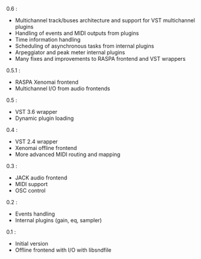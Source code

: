0.6 : 

  * Multichannel track/buses architecture and support for VST multichannel plugins
  * Handling of events and MIDI outputs from plugins
  * Time information handling
  * Scheduling of asynchronous tasks from internal plugins
  * Arpeggiator and peak meter internal plugins
  * Many fixes and improvements to RASPA frontend and VST wrappers


0.5.1 :

  * RASPA Xenomai frontend
  * Multichannel I/O from audio frontends


0.5 :

  * VST 3.6 wrapper
  * Dynamic plugin loading


0.4 :

  * VST 2.4 wrapper
  * Xenomai offline frontend
  * More advanced MIDI routing and mapping


0.3 :

  * JACK audio frontend
  * MIDI support
  * OSC control


0.2 :

  * Events handling
  * Internal plugins (gain, eq, sampler)


0.1 :

  * Initial version
  * Offline frontend with I/O with libsndfile
